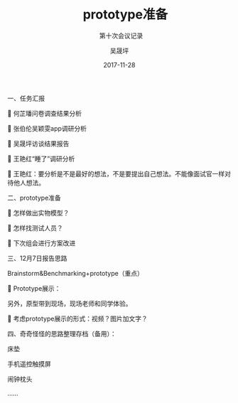 ﻿---
layout:     post
title:      prototype准备
subtitle:   第十次会议记录
date:       2017-11-28
author:     吴晟坪
header-img: img/Meeting_Record_bg.jpg
catalog: true
tags:
    - Meeting
---



一、任务汇报

	何芷璠问卷调查结果分析

	张伯伦吴颖雯app调研分析

	吴晟坪访谈结果报告

	王艳红“睡了”调研分析

   王艳红：要分析是不是最好的想法，不是要提出自己想法。不能像面试官一样对待他人想法。

二、prototype准备

	怎样做出实物模型？

	怎样找测试人员？

	下次组会进行方案改进

三、12月7日报告思路

Brainstorm&Benchmarking+prototype（重点）
    
       Prototype展示：
			



另外，原型带到现场，现场老师和同学体验。
        
      考虑prototype展示的形式：视频？图片加文字？

四、奇奇怪怪的思路整理存档（备用）：

床垫
    
手机遥控触摸屏
    
闹钟枕头

……

